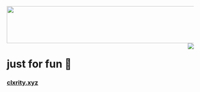 <div id='main'>
  <div id='top-images'>
    <span>
      <img src='https://images-ext-2.discordapp.net/external/8uuKde1ImqkoDbTfXjOQeXZaadPTujKNXClOHXjTgEw/https/i.gyazo.com/a623b03394d2a4807cace4f4835884a1.png'
width="750px" height="100px" />
      <img src='https://media.discordapp.net/attachments/939974049361190912/982157090682449940/green_ish_pixel_fountain_art.gif' align='right' />
    </span>
  </div>
  <h1>just for fun 🌱</h1>
  <h3>
    <a href='https://clxrity.xyz' target='_blank'>
      clxrity.xyz
    </a>
  </h3>
</div>
